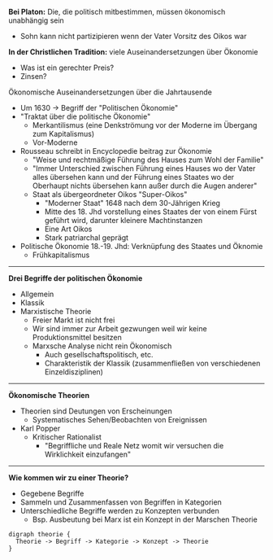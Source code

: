 **Bei Platon:** Die, die politisch mitbestimmen, müssen ökonomisch unabhängig sein

- Sohn kann nicht partizipieren wenn der Vater Vorsitz des Oikos war

**In der Christlichen Tradition:** viele Auseinandersetzungen über Ökonomie

- Was ist ein gerechter Preis?
- Zinsen?

Ökonomische Auseinandersetzungen über die Jahrtausende

- Um 1630 -> Begriff der "Politischen Ökonomie"
- "Traktat über die politische Ökonomie"
  - Merkantilismus (eine Denkströmung vor der Moderne im Übergang zum Kapitalismus)
  - Vor-Moderne
- Rousseau schreibt in Encyclopedie beitrag zur Ökonomie
  - "Weise und rechtmäßige Führung des Hauses zum Wohl der Familie"
  - "Immer Unterschied zwischen Führung eines Hauses wo der Vater alles übersehen kann und der Führung eines Staates wo der Oberhaupt nichts übersehen kann außer durch die Augen anderer"
  - Staat als übergeordneter Oikos "Super-Oikos"
    - "Moderner Staat" 1648 nach dem 30-Jährigen Krieg
    - Mitte des 18. Jhd vorstellung eines Staates der von einem Fürst geführt wird, darunter kleinere Machtinstanzen
    - Eine Art Oikos
    - Stark patriarchal geprägt
- Politische Ökonomie 18.-19. Jhd: Verknüpfung des Staates und Öknomie
  - Frühkapitalismus

---

**Drei Begriffe der politischen Ökonomie**

- Allgemein
- Klassik
- Marxistische Theorie
  - Freier Markt ist nicht frei
  - Wir sind immer zur Arbeit gezwungen weil wir keine Produktionsmittel besitzen
  - Marxsche Analyse nicht rein Ökonomisch
    - Auch gesellschaftspolitisch, etc.
    - Charakteristik der Klassik (zusammenfließen von verschiedenen Einzeldisziplinen)

---

**Ökonomische Theorien**

- Theorien sind Deutungen von Erscheinungen
  - Systematisches Sehen/Beobachten von Ereignissen
- Karl Popper
  - Kritischer Rationalist
    - "Begriffliche und Reale Netz womit wir versuchen die Wirklichkeit einzufangen"

---

**Wie kommen wir zu einer Theorie?**

- Gegebene Begriffe
- Sammeln und Zusammenfassen von Begriffen in Kategorien
- Unterschiedliche Begriffe werden zu Konzepten verbunden
  - Bsp. Ausbeutung bei Marx ist ein Konzept in der Marschen Theorie

```graphviz
digraph theorie {
  Theorie -> Begriff -> Kategorie -> Konzept -> Theorie
}
```
